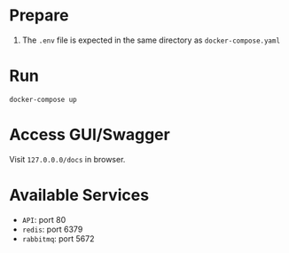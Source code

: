 # Prepare
1. The `.env` file is expected in the same directory as `docker-compose.yaml`
# Run
```
docker-compose up
```

# Access GUI/Swagger
Visit `127.0.0.0/docs` in browser.

# Available Services
- `API`: port 80
- `redis`: port 6379
- `rabbitmq`: port 5672